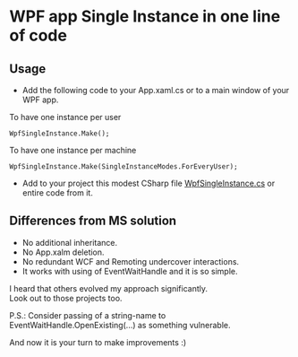 # WPF app Single Instance in one line of code

## Usage

* Add the following code to your App.xaml.cs or to a main window of your WPF app.

To have one instance per user

    WpfSingleInstance.Make();

To have one instance per machine

    WpfSingleInstance.Make(SingleInstanceModes.ForEveryUser);

* Add to your project this modest CSharp file [WpfSingleInstance.cs](https://github.com/it3xl/WPF-app-Single-Instance-in-one-line-of-code/blob/master/WpfSingleInstanceByEventWaitHandle/WpfSingleInstance.cs) or entire code from it.

## Differences from MS solution

* No additional inheritance.
* No App.xalm deletion.
* No redundant WCF and Remoting undercover interactions.
* It works with using of EventWaitHandle and it is so simple.

I heard that others evolved my approach significantly.<br/>
Look out to those projects too.

P.S.: Consider passing of a string-name to EventWaitHandle.OpenExisting(...) as something vulnerable.<br/>

And now it is your turn to make improvements :)
